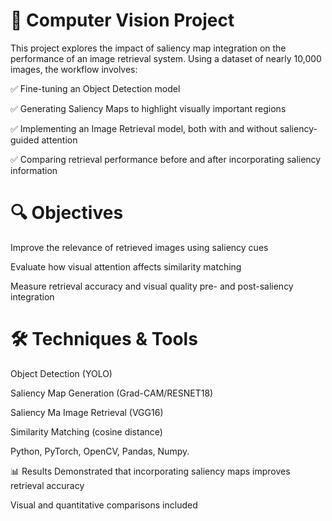 # 🧠 Computer Vision Project

This project explores the impact of saliency map integration on the performance of an image retrieval system. Using a dataset of nearly 10,000 images, the workflow involves:

✅ Fine-tuning an Object Detection model

✅ Generating Saliency Maps to highlight visually important regions

✅ Implementing an Image Retrieval model, both with and without saliency-guided attention

✅ Comparing retrieval performance before and after incorporating saliency information

# 🔍 Objectives

Improve the relevance of retrieved images using saliency cues

Evaluate how visual attention affects similarity matching

Measure retrieval accuracy and visual quality pre- and post-saliency integration

# 🛠️ Techniques & Tools
Object Detection (YOLO)

Saliency Map Generation (Grad-CAM/RESNET18)

Saliency Ma Image Retrieval (VGG16)

Similarity Matching (cosine distance)

Python, PyTorch, OpenCV, Pandas, Numpy.

📊 Results
Demonstrated that incorporating saliency maps improves retrieval accuracy

Visual and quantitative comparisons included

